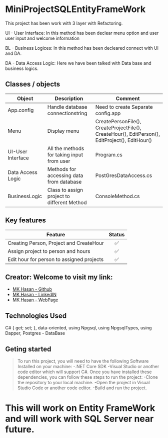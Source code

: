 # MiniProjectSQLEntityFrameWork

This project has been work with 3 layer with Refactoring. 

UI - User Interface:
In this method has been declear menu option and user user input and welcome information

BL - Business Logices:
In this method has been decleared connect with UI and DA.

DA - Data Access Logic:
Here we have been talked with Data base and business logics.

## Classes / objects
|Object     |Description    |Comment|
|-----|--------|-------|
|App.config |Handle database connectionstring   | Need to create Separate config.app
|Menu |   Display menu   | CreatePersonFile(), CreateProjectFile(), CreateHour(), EditPerson(), EditProject(), EditHour()
|UI-User Interface |All the methods for taking input from user   |  Program.cs
|Data Access Logic |Methods for accessing data from database     |  PostGresDataAccess.cs
|BusinessLogic  | Class to assign project to different Method    |  ConsoleMethod.cs

## Key features
|Feature     |Status    |
|-----|:--------:|
|Creating Person, Project and CreateHour |:white_check_mark:     |
|Assign project to person and hours | :white_check_mark:    |
|Edit hour for person to assigned projects|:white_check_mark:     |

## Creator: Welcome to visit my link:

- [MK Hasan - Github](https://github.com/chasmkhasan)
- [MK Hasan - LinkedIN](linkedin.com/in/md-kamrul-hasan-b72b1931)
- [MK Hasan - WebPage](chasmkhasan.github.io/Dynamic-CV/)

## Technologies Used
C#
{ get; set; }, data-oriented, using Npgsql, using NpgsqlTypes, using Dapper,
Postgres - DataBase

## Geting started

> To run this project, you will need to have the following Software Installed on your machine:
-.NET Core SDK
-Visual Studio or another code editor which will support C#.
> Once you have installed these dependencies, you can follow these steps to run the project:
-Clone the repository to your local machine.
-Open the project in Visual Studio Code or another code editor.
-Build and run the project.

# This will work on Entity FrameWork and will work with SQL Server near future.

